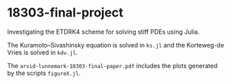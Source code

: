 # 18303-final-project
Investigating the ETDRK4 scheme for solving stiff PDEs using Julia.

The Kuramoto–Sivashinsky equation is solved in `ks.jl` and the Korteweg-de Vries is solved in `kdv.jl`.

The `arvid-lunnemark-18303-final-paper.pdf` includes the plots generated by the scripts `figureX.jl`.
